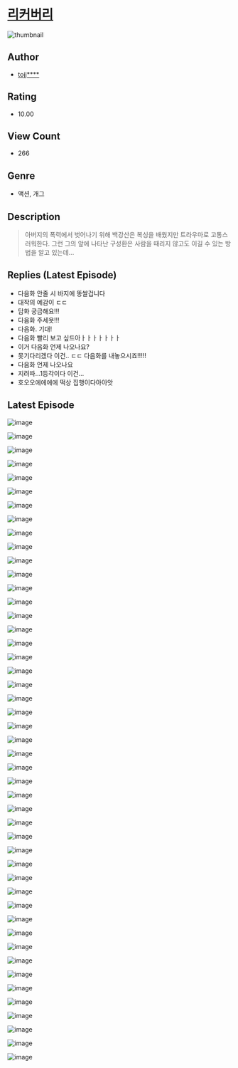 # [리커버리](https://comic.naver.com/challenge/list?titleId=810314)
![thumbnail](https://image-comic.pstatic.net/user_contents_data/challenge_comic/2023/05/23/328606/upload_3630292950097999155_480x623.jpeg)

## Author
- [tojj****](https://comic.naver.com/artistTitle?id=328606)

## Rating
- 10.00

## View Count
- 266

## Genre
- 액션, 개그

## Description
> 아버지의 폭력에서 벗어나기 위해 백강산은 복싱을 배웠지만 트라우마로 고통스러워한다. 그런 그의 앞에 나타난 구성환은 사람을 때리지 않고도 이길 수 있는 방법을 알고 있는데...

## Replies (Latest Episode)
- 다음화 안줄 시 바지에 똥쌀겁니다
- 대작의 예감이 ㄷㄷ
- 담화 궁금해요!!!
- 다음화 주세욧!!!
- 다음화. 기대!
- 다음화 빨리 보고 싶드아ㅏㅏㅏㅏㅏㅏㅏ
- 이거 다음화 언제 나오나요?
- 못기다리겠다 이건.. ㄷㄷ 다음화를 내놓으시죠!!!!!
- 다음화 언제 나오나요
- 지려따...1등각이다 이건...
- 호오오에에에에 떡상 집행이다아아앗

## Latest Episode
![image](https://image-comic.pstatic.net/user_contents_data/challenge_comic/2023/05/23/328606/upload_7075265181436097079.jpeg)

![image](https://image-comic.pstatic.net/user_contents_data/challenge_comic/2023/05/23/328606/upload_3690477116310304055.jpeg)

![image](https://image-comic.pstatic.net/user_contents_data/challenge_comic/2023/05/23/328606/upload_3618752677768540515.jpeg)

![image](https://image-comic.pstatic.net/user_contents_data/challenge_comic/2023/05/23/328606/upload_7161910198120243507.jpeg)

![image](https://image-comic.pstatic.net/user_contents_data/challenge_comic/2023/05/23/328606/upload_7076110731597919590.jpeg)

![image](https://image-comic.pstatic.net/user_contents_data/challenge_comic/2023/05/23/328606/upload_3905294011638953520.jpeg)

![image](https://image-comic.pstatic.net/user_contents_data/challenge_comic/2023/05/23/328606/upload_3474865084321510969.jpeg)

![image](https://image-comic.pstatic.net/user_contents_data/challenge_comic/2023/05/23/328606/upload_3919034594862051638.jpeg)

![image](https://image-comic.pstatic.net/user_contents_data/challenge_comic/2023/05/23/328606/upload_7293632614444904496.jpeg)

![image](https://image-comic.pstatic.net/user_contents_data/challenge_comic/2023/05/23/328606/upload_3832621782061375844.jpeg)

![image](https://image-comic.pstatic.net/user_contents_data/challenge_comic/2023/05/23/328606/upload_7292798063681483320.jpeg)

![image](https://image-comic.pstatic.net/user_contents_data/challenge_comic/2023/05/23/328606/upload_7378082993823572323.jpeg)

![image](https://image-comic.pstatic.net/user_contents_data/challenge_comic/2023/05/23/328606/upload_3832897758725235248.jpeg)

![image](https://image-comic.pstatic.net/user_contents_data/challenge_comic/2023/05/23/328606/upload_3474022652286808369.jpeg)

![image](https://image-comic.pstatic.net/user_contents_data/challenge_comic/2023/05/23/328606/upload_3474076559263217462.jpeg)

![image](https://image-comic.pstatic.net/user_contents_data/challenge_comic/2023/05/23/328606/upload_4050482330848027957.jpeg)

![image](https://image-comic.pstatic.net/user_contents_data/challenge_comic/2023/05/23/328606/upload_4049643403526811747.jpeg)

![image](https://image-comic.pstatic.net/user_contents_data/challenge_comic/2023/05/23/328606/upload_7147601154504287280.jpeg)

![image](https://image-comic.pstatic.net/user_contents_data/challenge_comic/2023/05/23/328606/upload_3486971592156984628.jpeg)

![image](https://image-comic.pstatic.net/user_contents_data/challenge_comic/2023/05/23/328606/upload_3760567507982771251.jpeg)

![image](https://image-comic.pstatic.net/user_contents_data/challenge_comic/2023/05/23/328606/upload_4123434008278415414.jpeg)

![image](https://image-comic.pstatic.net/user_contents_data/challenge_comic/2023/05/23/328606/upload_3906984166434223667.jpeg)

![image](https://image-comic.pstatic.net/user_contents_data/challenge_comic/2023/05/23/328606/upload_3688782592862675297.jpeg)

![image](https://image-comic.pstatic.net/user_contents_data/challenge_comic/2023/05/23/328606/upload_7004843652094047076.jpeg)

![image](https://image-comic.pstatic.net/user_contents_data/challenge_comic/2023/05/23/328606/upload_3616453415123641702.jpeg)

![image](https://image-comic.pstatic.net/user_contents_data/challenge_comic/2023/05/23/328606/upload_7305740616878940725.jpeg)

![image](https://image-comic.pstatic.net/user_contents_data/challenge_comic/2023/05/23/328606/upload_7363497786629055588.jpeg)

![image](https://image-comic.pstatic.net/user_contents_data/challenge_comic/2023/05/23/328606/upload_3847536849760630883.jpeg)

![image](https://image-comic.pstatic.net/user_contents_data/challenge_comic/2023/05/23/328606/upload_3617855278826272355.jpeg)

![image](https://image-comic.pstatic.net/user_contents_data/challenge_comic/2023/05/23/328606/upload_3761181220174903398.jpeg)

![image](https://image-comic.pstatic.net/user_contents_data/challenge_comic/2023/05/23/328606/upload_7075217924699809078.jpeg)

![image](https://image-comic.pstatic.net/user_contents_data/challenge_comic/2023/05/23/328606/upload_3846466814479513909.jpeg)

![image](https://image-comic.pstatic.net/user_contents_data/challenge_comic/2023/05/23/328606/upload_4123103948584532017.jpeg)

![image](https://image-comic.pstatic.net/user_contents_data/challenge_comic/2023/05/23/328606/upload_3486176684710060641.jpeg)

![image](https://image-comic.pstatic.net/user_contents_data/challenge_comic/2023/05/23/328606/upload_3763151540679893555.jpeg)

![image](https://image-comic.pstatic.net/user_contents_data/challenge_comic/2023/05/23/328606/upload_4051380614755333680.jpeg)

![image](https://image-comic.pstatic.net/user_contents_data/challenge_comic/2023/05/23/328606/upload_3833798456269420089.jpeg)

![image](https://image-comic.pstatic.net/user_contents_data/challenge_comic/2023/05/23/328606/upload_3631362788518213475.jpeg)

![image](https://image-comic.pstatic.net/user_contents_data/challenge_comic/2023/05/23/328606/upload_7077465300680389688.jpeg)

![image](https://image-comic.pstatic.net/user_contents_data/challenge_comic/2023/05/23/328606/upload_7089902976216687415.jpeg)

![image](https://image-comic.pstatic.net/user_contents_data/challenge_comic/2023/05/23/328606/upload_4063150869531145827.jpeg)

![image](https://image-comic.pstatic.net/user_contents_data/challenge_comic/2023/05/23/328606/upload_3703419257258272101.jpeg)

![image](https://image-comic.pstatic.net/user_contents_data/challenge_comic/2023/05/23/328606/upload_7306582645250994741.jpeg)

![image](https://image-comic.pstatic.net/user_contents_data/challenge_comic/2023/05/23/328606/upload_3919930705314067248.jpeg)

![image](https://image-comic.pstatic.net/user_contents_data/challenge_comic/2023/05/23/328606/upload_3834314135709233461.jpeg)

![image](https://image-comic.pstatic.net/user_contents_data/challenge_comic/2023/05/23/328606/upload_7149237046693409842.jpeg)

![image](https://image-comic.pstatic.net/user_contents_data/challenge_comic/2023/05/23/328606/upload_7090467252523446581.jpeg)
